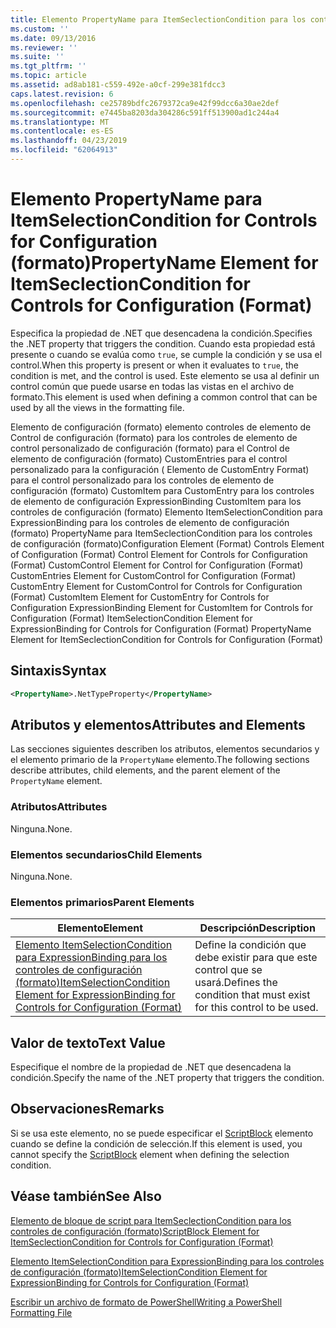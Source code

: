 ```yaml
---
title: Elemento PropertyName para ItemSeclectionCondition para los controles de configuración (formato) | Microsoft Docs
ms.custom: ''
ms.date: 09/13/2016
ms.reviewer: ''
ms.suite: ''
ms.tgt_pltfrm: ''
ms.topic: article
ms.assetid: ad8ab181-c559-492e-a0cf-299e381fdcc3
caps.latest.revision: 6
ms.openlocfilehash: ce25789bdfc2679372ca9e42f99dcc6a30ae2def
ms.sourcegitcommit: e7445ba8203da304286c591ff513900ad1c244a4
ms.translationtype: MT
ms.contentlocale: es-ES
ms.lasthandoff: 04/23/2019
ms.locfileid: "62064913"
---
```

# <a name="propertyname-element-for-itemseclectioncondition-for-controls-for-configuration-format"></a><span data-ttu-id="df048-102">Elemento PropertyName para ItemSelectionCondition for Controls for Configuration (formato)</span><span class="sxs-lookup"><span data-stu-id="df048-102">PropertyName Element for ItemSeclectionCondition for Controls for Configuration (Format)</span></span>

<span data-ttu-id="df048-103">Especifica la propiedad de .NET que desencadena la condición.</span><span class="sxs-lookup"><span data-stu-id="df048-103">Specifies the .NET property that triggers the condition.</span></span> <span data-ttu-id="df048-104">Cuando esta propiedad está presente o cuando se evalúa como `true`, se cumple la condición y se usa el control.</span><span class="sxs-lookup"><span data-stu-id="df048-104">When this property is present or when it evaluates to `true`, the condition is met, and the control is used.</span></span> <span data-ttu-id="df048-105">Este elemento se usa al definir un control común que puede usarse en todas las vistas en el archivo de formato.</span><span class="sxs-lookup"><span data-stu-id="df048-105">This element is used when defining a common control that can be used by all the views in the formatting file.</span></span>

<span data-ttu-id="df048-106">Elemento de configuración (formato) elemento controles de elemento de Control de configuración (formato) para los controles de elemento de control personalizado de configuración (formato) para el Control de elemento de configuración (formato) CustomEntries para el control personalizado para la configuración ( Elemento de CustomEntry Format) para el control personalizado para los controles de elemento de configuración (formato) CustomItem para CustomEntry para los controles de elemento de configuración ExpressionBinding CustomItem para los controles de configuración (formato) Elemento ItemSelectionCondition para ExpressionBinding para los controles de elemento de configuración (formato) PropertyName para ItemSeclectionCondition para los controles de configuración (formato)</span><span class="sxs-lookup"><span data-stu-id="df048-106">Configuration Element (Format) Controls Element of Configuration (Format) Control Element for Controls for Configuration (Format) CustomControl Element for Control for Configuration (Format) CustomEntries Element for CustomControl for Configuration (Format) CustomEntry Element for CustomControl for Controls for Configuration (Format) CustomItem Element for CustomEntry for Controls for Configuration ExpressionBinding Element for CustomItem for Controls for Configuration (Format) ItemSelectionCondition Element for ExpressionBinding for Controls for Configuration (Format) PropertyName Element for ItemSeclectionCondition for Controls for Configuration (Format)</span></span>

## <a name="syntax"></a><span data-ttu-id="df048-107">Sintaxis</span><span class="sxs-lookup"><span data-stu-id="df048-107">Syntax</span></span>

```xml
<PropertyName>.NetTypeProperty</PropertyName>
```

## <a name="attributes-and-elements"></a><span data-ttu-id="df048-108">Atributos y elementos</span><span class="sxs-lookup"><span data-stu-id="df048-108">Attributes and Elements</span></span>

<span data-ttu-id="df048-109">Las secciones siguientes describen los atributos, elementos secundarios y el elemento primario de la `PropertyName` elemento.</span><span class="sxs-lookup"><span data-stu-id="df048-109">The following sections describe attributes, child elements, and the parent element of the `PropertyName` element.</span></span>

### <a name="attributes"></a><span data-ttu-id="df048-110">Atributos</span><span class="sxs-lookup"><span data-stu-id="df048-110">Attributes</span></span>

<span data-ttu-id="df048-111">Ninguna.</span><span class="sxs-lookup"><span data-stu-id="df048-111">None.</span></span>

### <a name="child-elements"></a><span data-ttu-id="df048-112">Elementos secundarios</span><span class="sxs-lookup"><span data-stu-id="df048-112">Child Elements</span></span>

<span data-ttu-id="df048-113">Ninguna.</span><span class="sxs-lookup"><span data-stu-id="df048-113">None.</span></span>

### <a name="parent-elements"></a><span data-ttu-id="df048-114">Elementos primarios</span><span class="sxs-lookup"><span data-stu-id="df048-114">Parent Elements</span></span>

|<span data-ttu-id="df048-115">Elemento</span><span class="sxs-lookup"><span data-stu-id="df048-115">Element</span></span>|<span data-ttu-id="df048-116">Descripción</span><span class="sxs-lookup"><span data-stu-id="df048-116">Description</span></span>|
|-------------|-----------------|
|[<span data-ttu-id="df048-117">Elemento ItemSelectionCondition para ExpressionBinding para los controles de configuración (formato)</span><span class="sxs-lookup"><span data-stu-id="df048-117">ItemSelectionCondition Element for ExpressionBinding for Controls for Configuration (Format)</span></span>](./itemselectioncondition-element-for-expressionbinding-for-controls-for-configuration-format.md)|<span data-ttu-id="df048-118">Define la condición que debe existir para que este control que se usará.</span><span class="sxs-lookup"><span data-stu-id="df048-118">Defines the condition that must exist for this control to be used.</span></span>|

## <a name="text-value"></a><span data-ttu-id="df048-119">Valor de texto</span><span class="sxs-lookup"><span data-stu-id="df048-119">Text Value</span></span>

<span data-ttu-id="df048-120">Especifique el nombre de la propiedad de .NET que desencadena la condición.</span><span class="sxs-lookup"><span data-stu-id="df048-120">Specify the name of the .NET property that triggers the condition.</span></span>

## <a name="remarks"></a><span data-ttu-id="df048-121">Observaciones</span><span class="sxs-lookup"><span data-stu-id="df048-121">Remarks</span></span>

<span data-ttu-id="df048-122">Si se usa este elemento, no se puede especificar el [ScriptBlock](./scriptblock-element-for-itemseclectioncondition-for-controls-for-configuration-format.md) elemento cuando se define la condición de selección.</span><span class="sxs-lookup"><span data-stu-id="df048-122">If this element is used, you cannot specify the [ScriptBlock](./scriptblock-element-for-itemseclectioncondition-for-controls-for-configuration-format.md) element when defining the selection condition.</span></span>

## <a name="see-also"></a><span data-ttu-id="df048-123">Véase también</span><span class="sxs-lookup"><span data-stu-id="df048-123">See Also</span></span>

[<span data-ttu-id="df048-124">Elemento de bloque de script para ItemSeclectionCondition para los controles de configuración (formato)</span><span class="sxs-lookup"><span data-stu-id="df048-124">ScriptBlock Element for ItemSeclectionCondition for Controls for Configuration (Format)</span></span>](./scriptblock-element-for-itemseclectioncondition-for-controls-for-configuration-format.md)

[<span data-ttu-id="df048-125">Elemento ItemSelectionCondition para ExpressionBinding para los controles de configuración (formato)</span><span class="sxs-lookup"><span data-stu-id="df048-125">ItemSelectionCondition Element for ExpressionBinding for Controls for Configuration (Format)</span></span>](./itemselectioncondition-element-for-expressionbinding-for-controls-for-configuration-format.md)

[<span data-ttu-id="df048-126">Escribir un archivo de formato de PowerShell</span><span class="sxs-lookup"><span data-stu-id="df048-126">Writing a PowerShell Formatting File</span></span>](./writing-a-powershell-formatting-file.md)
